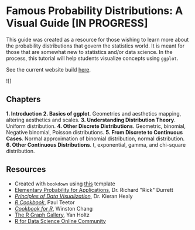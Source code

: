 # Famous Probability Distributions: A Visual Guide [IN PROGRESS]

This guide was created as a resource for those wishing to learn more about the probability distributions that govern the statistics world. It is meant for those that are somewhat new to statistics and/or data science. In the process, this tutorial will help students visualize concepts using `ggplot`.

See the current website build [here](https://ben-j-wallace.github.io/probability-distributions/).

![]

## Chapters
**1. Introduction**
**2. Basics of ggplot**. Geometries and aesthetics mapping, altering aesthetics and scales.
**3. Understanding Distribution Theory**. Uniform distribution.
**4. Other Discrete Distributions**. Geometric, binomial, Negative binomial, Poisson distributions.
**5. From Discrete to Continuous Cases**. Normal approximation of binomial distribution, normal distribution.
**6. Other Continuous Distributions**. t, exponential, gamma, and chi-square distribution.

## Resources
- Created with `bookdown` using [this](https://github.com/rstudio/bookdown-demo) template
- [Elementary Probability for Applications](https://services.math.duke.edu/~rtd/EP4A/EP4A.html), Dr. Richard "Rick" Durrett
- [_Principles of Data Visualization_](https://socviz.co/index.html#preface), Dr. Kieran Healy
- [_R Cookbook_](https://www.amazon.com/gp/product/0596809158/ref=as_li_tf_tl?ie=UTF8&camp=1789&creative=9325&creativeASIN=0596809158&linkCode=as2&tag=cooforr09-20), Paul Teetor
- [_Cookbook for R_](http://www.cookbook-r.com/), Winston Chang
- [The R Graph Gallery](https://www.r-graph-gallery.com/index.html), Yan Holtz
- [R for Data Science Online Community](https://www.rfordatasci.com/)
